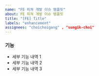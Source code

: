 ```yaml
---
name: "FE 피쳐 개발 이슈 템플릿"
about: FE 피쳐 개발 이슈 템플릿
title: "[FE] Title"
labels: "enhancement"
assignees: "choichoigang" , "sungik-choi"
---
```


### 기능

- 세부 기능 내역 1
- 세부 기능 내역 2
- 세부 기능 내역 3
